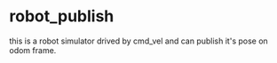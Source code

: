 # robot_publish
this is a robot simulator drived by cmd_vel and can publish it's pose on odom frame.
